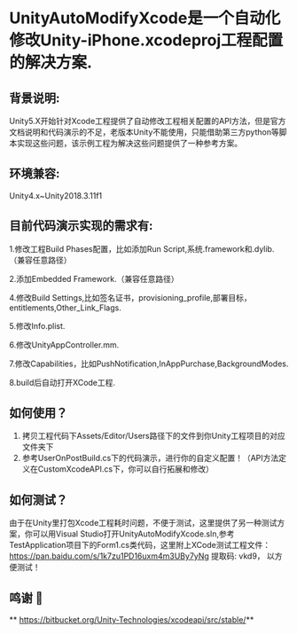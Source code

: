 

# UnityAutoModifyXcode是一个自动化修改Unity-iPhone.xcodeproj工程配置的解决方案.


## 背景说明:

Unity5.X开始针对Xcode工程提供了自动修改工程相关配置的API方法，但是官方文档说明和代码演示的不足，老版本Unity不能使用，只能借助第三方python等脚本实现这些问题，该示例工程为解决这些问题提供了一种参考方案。


## 环境兼容:

Unity4.x~Unity2018.3.11f1



## 目前代码演示实现的需求有:

1.修改工程Build Phases配置，比如添加Run Script,系统.framework和.dylib. （兼容任意路径）

2.添加Embedded Framework.（兼容任意路径）

4.修改Build Settings,比如签名证书，provisioning_profile,部署目标，entitlements,Other_Link_Flags.

5.修改Info.plist.

6.修改UnityAppController.mm.

7.修改Capabilities，比如PushNotification,InAppPurchase,BackgroundModes.

8.build后自动打开XCode工程.




## 如何使用？
1. 拷贝工程代码下Assets/Editor/Users路径下的文件到你Unity工程项目的对应文件夹下
2. 参考UserOnPostBuild.cs下的代码演示，进行你的自定义配置！（API方法定义在CustomXcodeAPI.cs下，你可以自行拓展和修改）



## 如何测试？

由于在Unity里打包Xcode工程耗时问题，不便于测试，这里提供了另一种测试方案，你可以用Visual Studio打开UnityAutoModifyXcode.sln,参考TestApplication项目下的Form1.cs类代码，这里附上XCode测试工程文件：https://pan.baidu.com/s/1k7zu1PD16uxm4m3UBy7yNg 提取码: vkd9， 以方便测试！



## 鸣谢 🙏  

**  https://bitbucket.org/Unity-Technologies/xcodeapi/src/stable/**


